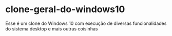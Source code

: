 # clone-geral-do-windows10
Esse é um clone do Windows 10 com execução de  diversas funcionalidades do sistema desktop e mais outras coisinhas
